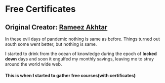 # Free Certificates

## Original Creator: [Rameez Akhtar](https://www.linkedin.com/in/ramease) 

In these evil days of pandemic nothing is same as before. Things turned out south some went better, but nothing is same.

I started to drink from the ocean of knowledge during the epoch of **locked down** days and soon it engulfed my monthly savings, leaving me to stray around the world wide web.

#### This is when I started to gather free courses(with certificates)